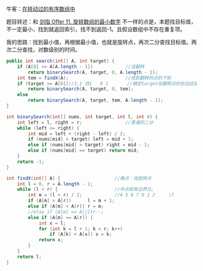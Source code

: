 牛客：[在转动过的有序数组中](https://www.nowcoder.com/practice/7cd13986c79d4d3a8d928d490db5d707?tpId=117&&tqId=34969&rp=1&ru=/activity/oj&qru=/ta/job-code-high/question-ranking) 

题目转述：和 [剑指 Offer 11. 旋转数组的最小数字](https://leetcode-cn.com/problems/xuan-zhuan-shu-zu-de-zui-xiao-shu-zi-lcof/) 不一样的点是，本题找目标值，不一定最小，找到就返回索引，找不到返回-1。且假设数组中不存在重复项。 

我的思路：找到最小值，再根据最小值，也就是旋转点，再次二分查找目标值。两次二分查找，对数级别的时间。

````java
public int search(int[] A, int target) {
    if (A[0] <= A[A.length - 1]) 			//没翻转
        return binarySearch(A, target, 0, A.length - 1);
    int tem = findX(A);						//找到翻转的点的下标
    if (target >= A[0])//3,1 找1   0 1		//确定target在翻转点的右边还是左边
        return binarySearch(A, target, 0, tem);
    else
        return binarySearch(A, target, tem, A.length - 1);
}

int binarySearch(int[] nums, int target, int l, int r) {
    int left = l, right = r;				//普通的二分
    while (left <= right) {
        int mid = left + (right - left) / 2;
        if (nums[mid] < target) left = mid + 1;
        else if (nums[mid] > target) right = mid - 1;
        else if (nums[mid] == target) return mid;
    }
    return -1;
}

int findX(int[] A) {					//难点：找旋转点
    int l = 0, r = A.length - 1;
    while (l < r) {						//中点和有边界比。
        int m = (l + r) / 2;	 		//4 5 6 7 0 1 2		\7
        if (A[m] > A[r])	  l = m + 1;
        else if (A[m] < A[r]) r = m;
        //else if (A[m] == A[j])r--;
        else if (A[m] == A[r]) {
            int x = l;
            for (int k = l + 1; k < r; k++) 
                if (A[k] < A[x]) x = k;
            return x;
        }
    }
    return l;
}
````
